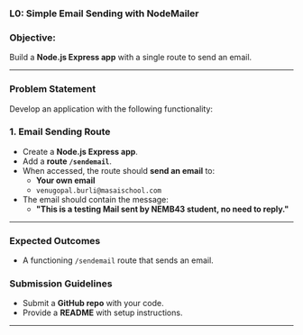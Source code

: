 ### **L0: Simple Email Sending with NodeMailer**  

### **Objective:**  
Build a **Node.js Express app** with a single route to send an email.  

---  

### **Problem Statement**  

Develop an application with the following functionality:  

### **1. Email Sending Route**  
- Create a **Node.js Express app**.  
- Add a **route `/sendemail`**.  
- When accessed, the route should **send an email** to:  
  - **Your own email**  
  - `venugopal.burli@masaischool.com`  
- The email should contain the message:  
  - **"This is a testing Mail sent by NEMB43 student, no need to reply."**  

---  

### **Expected Outcomes**  
- A functioning `/sendemail` route that sends an email.  

### **Submission Guidelines**  
- Submit a **GitHub repo** with your code.  
- Provide a **README** with setup instructions.  

---

